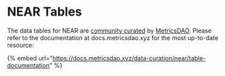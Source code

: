 # NEAR Tables

The data tables for NEAR are [community curated](https://docs.metricsdao.xyz/data-curation/) by [MetricsDAO](https://metricsdao.xyz). Please refer to the documentation at docs.metricsdao.xyz for the most up-to-date resource:

{% embed url="https://docs.metricsdao.xyz/data-curation/near/table-documentation" %}
